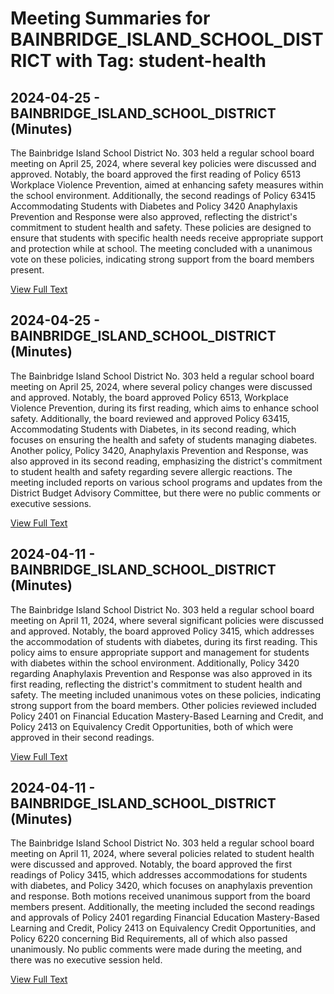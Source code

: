 # Meeting Summaries for BAINBRIDGE_ISLAND_SCHOOL_DISTRICT with Tag: student-health

## 2024-04-25 - BAINBRIDGE_ISLAND_SCHOOL_DISTRICT (Minutes)

The Bainbridge Island School District No. 303 held a regular school board meeting on April 25, 2024, where several key policies were discussed and approved. Notably, the board approved the first reading of Policy 6513 Workplace Violence Prevention, aimed at enhancing safety measures within the school environment. Additionally, the second readings of Policy 63415 Accommodating Students with Diabetes and Policy 3420 Anaphylaxis Prevention and Response were also approved, reflecting the district's commitment to student health and safety. These policies are designed to ensure that students with specific health needs receive appropriate support and protection while at school. The meeting concluded with a unanimous vote on these policies, indicating strong support from the board members present.

[View Full Text](https://raw.githubusercontent.com/VoronoiPerspectives/WashingtonStateSchoolBoardExplorer/refs/heads/main/data/countries/usa/states/wa/counties/kitsap/school_boards/bainbridge_island_school_district/2024/2024-04-25-minutes.txt)

## 2024-04-25 - BAINBRIDGE_ISLAND_SCHOOL_DISTRICT (Minutes)

The Bainbridge Island School District No. 303 held a regular school board meeting on April 25, 2024, where several policy changes were discussed and approved. Notably, the board approved Policy 6513, Workplace Violence Prevention, during its first reading, which aims to enhance school safety. Additionally, the board reviewed and approved Policy 63415, Accommodating Students with Diabetes, in its second reading, which focuses on ensuring the health and safety of students managing diabetes. Another policy, Policy 3420, Anaphylaxis Prevention and Response, was also approved in its second reading, emphasizing the district's commitment to student health and safety regarding severe allergic reactions. The meeting included reports on various school programs and updates from the District Budget Advisory Committee, but there were no public comments or executive sessions.

[View Full Text](https://raw.githubusercontent.com/VoronoiPerspectives/WashingtonStateSchoolBoardExplorer/refs/heads/main/data/countries/usa/states/wa/counties/kitsap/school_boards/bainbridge_island_school_district/2024/2024-04-25-draft-minutes.txt)

## 2024-04-11 - BAINBRIDGE_ISLAND_SCHOOL_DISTRICT (Minutes)

The Bainbridge Island School District No. 303 held a regular school board meeting on April 11, 2024, where several significant policies were discussed and approved. Notably, the board approved Policy 3415, which addresses the accommodation of students with diabetes, during its first reading. This policy aims to ensure appropriate support and management for students with diabetes within the school environment. Additionally, Policy 3420 regarding Anaphylaxis Prevention and Response was also approved in its first reading, reflecting the district's commitment to student health and safety. The meeting included unanimous votes on these policies, indicating strong support from the board members. Other policies reviewed included Policy 2401 on Financial Education Mastery-Based Learning and Credit, and Policy 2413 on Equivalency Credit Opportunities, both of which were approved in their second readings.

[View Full Text](https://raw.githubusercontent.com/VoronoiPerspectives/WashingtonStateSchoolBoardExplorer/refs/heads/main/data/countries/usa/states/wa/counties/kitsap/school_boards/bainbridge_island_school_district/2024/2024-04-11-minutes.txt)

## 2024-04-11 - BAINBRIDGE_ISLAND_SCHOOL_DISTRICT (Minutes)

The Bainbridge Island School District No. 303 held a regular school board meeting on April 11, 2024, where several policies related to student health were discussed and approved. Notably, the board approved the first readings of Policy 3415, which addresses accommodations for students with diabetes, and Policy 3420, which focuses on anaphylaxis prevention and response. Both motions received unanimous support from the board members present. Additionally, the meeting included the second readings and approvals of Policy 2401 regarding Financial Education Mastery-Based Learning and Credit, Policy 2413 on Equivalency Credit Opportunities, and Policy 6220 concerning Bid Requirements, all of which also passed unanimously. No public comments were made during the meeting, and there was no executive session held.

[View Full Text](https://raw.githubusercontent.com/VoronoiPerspectives/WashingtonStateSchoolBoardExplorer/refs/heads/main/data/countries/usa/states/wa/counties/kitsap/school_boards/bainbridge_island_school_district/2024/2024-04-11-draft-minutes.txt)

